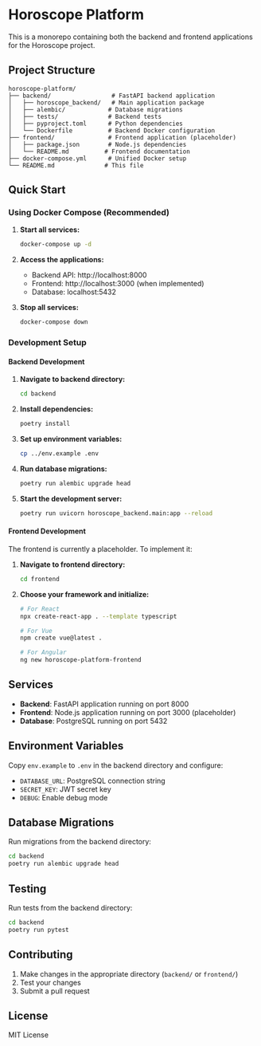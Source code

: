 # Horoscope Platform

This is a monorepo containing both the backend and frontend applications for the Horoscope project.

## Project Structure

```
horoscope-platform/
├── backend/                 # FastAPI backend application
│   ├── horoscope_backend/   # Main application package
│   ├── alembic/            # Database migrations
│   ├── tests/              # Backend tests
│   ├── pyproject.toml      # Python dependencies
│   └── Dockerfile          # Backend Docker configuration
├── frontend/               # Frontend application (placeholder)
│   ├── package.json        # Node.js dependencies
│   └── README.md          # Frontend documentation
├── docker-compose.yml      # Unified Docker setup
└── README.md              # This file
```

## Quick Start

### Using Docker Compose (Recommended)

1. **Start all services:**
   ```bash
   docker-compose up -d
   ```

2. **Access the applications:**
   - Backend API: http://localhost:8000
   - Frontend: http://localhost:3000 (when implemented)
   - Database: localhost:5432

3. **Stop all services:**
   ```bash
   docker-compose down
   ```

### Development Setup

#### Backend Development

1. **Navigate to backend directory:**
   ```bash
   cd backend
   ```

2. **Install dependencies:**
   ```bash
   poetry install
   ```

3. **Set up environment variables:**
   ```bash
   cp ../env.example .env
   ```

4. **Run database migrations:**
   ```bash
   poetry run alembic upgrade head
   ```

5. **Start the development server:**
   ```bash
   poetry run uvicorn horoscope_backend.main:app --reload
   ```

#### Frontend Development

The frontend is currently a placeholder. To implement it:

1. **Navigate to frontend directory:**
   ```bash
   cd frontend
   ```

2. **Choose your framework and initialize:**
   ```bash
   # For React
   npx create-react-app . --template typescript

   # For Vue
   npm create vue@latest .

   # For Angular
   ng new horoscope-platform-frontend
   ```

## Services

- **Backend**: FastAPI application running on port 8000
- **Frontend**: Node.js application running on port 3000 (placeholder)
- **Database**: PostgreSQL running on port 5432

## Environment Variables

Copy `env.example` to `.env` in the backend directory and configure:

- `DATABASE_URL`: PostgreSQL connection string
- `SECRET_KEY`: JWT secret key
- `DEBUG`: Enable debug mode

## Database Migrations

Run migrations from the backend directory:

```bash
cd backend
poetry run alembic upgrade head
```

## Testing

Run tests from the backend directory:

```bash
cd backend
poetry run pytest
```

## Contributing

1. Make changes in the appropriate directory (`backend/` or `frontend/`)
2. Test your changes
3. Submit a pull request

## License

MIT License
